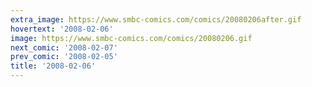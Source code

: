 ```yaml
---
extra_image: https://www.smbc-comics.com/comics/20080206after.gif
hovertext: '2008-02-06'
image: https://www.smbc-comics.com/comics/20080206.gif
next_comic: '2008-02-07'
prev_comic: '2008-02-05'
title: '2008-02-06'
---
```


